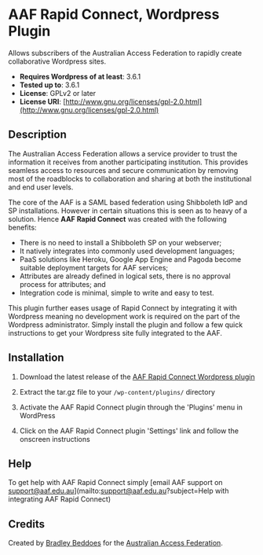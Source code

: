 # AAF Rapid Connect, Wordpress Plugin

Allows subscribers of the Australian Access Federation to rapidly create collaborative Wordpress sites.

* **Requires Wordpress of at least**: 3.6.1
* **Tested up to**: 3.6.1
* **License**: GPLv2 or later
* **License URI**: [http://www.gnu.org/licenses/gpl-2.0.html](http://www.gnu.org/licenses/gpl-2.0.html)

## Description

The Australian Access Federation allows a service provider to trust the information it receives from another participating institution. This provides seamless access to resources and secure communication by removing most of the roadblocks to collaboration and sharing at both the institutional and end user levels.

The core of the AAF is a SAML based federation using Shibboleth IdP and SP installations. However in
certain situations this is seen as to heavy of a solution. Hence **AAF Rapid Connect** was created with the following benefits:

* There is no need to install a Shibboleth SP on your webserver;
* It natively integrates into commonly used development languages;
* PaaS solutions like Heroku, Google App Engine and Pagoda become suitable deployment targets for AAF services;
* Attributes are already defined in logical sets, there is no approval process for attributes; and
* Integration code is minimal, simple to write and easy to test.

This plugin further eases usage of Rapid Connect by integrating it with Wordpress meaning no development work is required on the part of the Wordpress administrator. Simply install the plugin and follow a few quick instructions to get your Wordpress site fully integrated to the AAF.

## Installation

1. Download the latest release of the [AAF Rapid Connect Wordpress plugin](https://github.com/ausaccessfed/rapidconnect-wordpress)

1. Extract the tar.gz file to your `/wp-content/plugins/` directory
1. Activate the AAF Rapid Connect plugin through the 'Plugins' menu in WordPress
1. Click on the AAF Rapid Connect plugin 'Settings' link and follow the onscreen instructions

## Help
To get help with AAF Rapid Connect simply [email AAF support on support@aaf.edu.au](mailto:support@aaf.edu.au?subject=Help with integrating AAF Rapid Connect)

## Credits
Created by [Bradley Beddoes](http://bradleybeddoes.com) for the [Australian Access Federation](http://www.aaf.edu.au).

